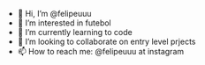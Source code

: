 - 👋 Hi, I’m @felipeuuu
- 👀 I’m interested in futebol
- 🌱 I’m currently learning to code
- 💞️ I’m looking to collaborate on entry level prjects
- 📫 How to reach me: @felipeuuu at instagram

<!---
felipeuuu/felipeuuu is a ✨ special ✨ repository because its `README.md` (this file) appears on your GitHub profile.
You can click the Preview link to take a look at your changes.
--->
